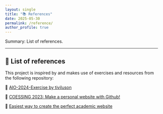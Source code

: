 ```yaml
---
layout: single
title: "📚 References"
date: 2025-05-30
permalink: /reference/
author_profile: true
---
```


Summary: List of references. 

---
## 📘 List of references

This project is inspired by and makes use of exercises and resources from the following repository:

🔗 [AIO-2024-Exercise by tiviluson](https://github.com/tiviluson/AIO-2024-Exercise)

🔗 [COESSING 2023: Make a personal website with Github!](https://www.youtube.com/watch?v=mhN3Sp6mwz4&t=1536s)

🔗 [Easiest way to create the perfect academic website](https://www.youtube.com/watch?v=8lJhXJCUYCc)
